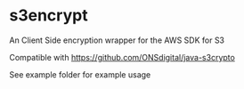 # s3encrypt

An Client Side encryption wrapper for the AWS SDK for S3 

Compatible with https://github.com/ONSdigital/java-s3crypto

See example folder for example usage
